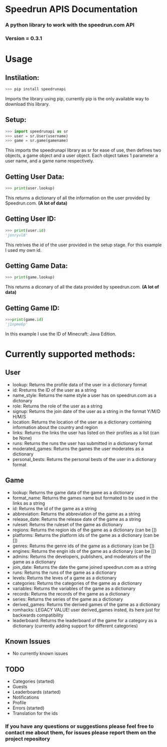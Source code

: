 Speedrun APIS Documentation
===
### A python library to work with the speedrun.com API
### Version = 0.3.1

Usage
===
## Instilation:
```python
>>> pip install speedrunapi
```
Imports the library using pip, currently pip is the only available way to download this library.
## Setup:
```python
>>> import speedrunapi as sr
>>> user = sr.User(username)
>>> game = sr.game(gamename)
```
This imports the speedrunapi library as sr for ease of use, then defines two objects, a game object and a user object. Each object takes 1 parameter a user name, and a game name respectively.
## Getting User Data:
```python
>>> print(user.lookup)
```
This returns a dictionary of all the information on the user provided by Speedrun.com. **(A lot of data)**

## Getting User ID: 
```python
>>> print(user.id)
'jonryvl8'
```
This retrives the id of the user provided in the setup stage. For this example I used my own id.

## Getting Game Data:
```python
>>> print(game.lookup)
```
This returns a diconary of all the data provided by speedrun.com. **(A lot of data)**
## Getting Game ID:
```python
>>>print(game.id)
'j1npme6p'
```
In this example I use the ID of Minecraft: Java Edition.

Currently supported methods:
===
## User
- lookup: Returns the profile data of the user in a dictionary format
- id: Rreturns the ID of the user as a string
- name_style: Returns the name style a user has on speedrun.com as a dictonary
- role: Returns the role of the user as a string
- signup: Returns the join date of the user as a string in the format Y/M/D H/M/S
- location: Returns the location of the user as a dictionary containing information about the country and region
- links: Returns the links the user has listed on their profiles as a list (can be None)
- runs: Returns the runs the user has submitted in a dictionary format
- moderated_games: Returns the games the user moderates as a dictionary
- personal_bests: Returns the personal bests of the user in a dictionary format
## Game
- lookup: Returns the game data of the game as a dictionary
- format_name: Returns the games name but formated to be used in the links as a string
- id: Returns the id of the game as a string
- abbreviation: Returns the abbreviation of the game as a string
- release_date: Returns the release date of the game as a string
- ruleset: Returns the ruleset of the game as dictionary
- regions: Returns the region ids of the game as a dictionary (can be [])
- platforms: Returns the platform ids of the game as a dictionary (can be [])
- genres: Returns the genre ids of the game as a dictionary (can be [])
- engines: Returns the engin ids of the game as a dictionary (can be [])
- admins: Returns the developers, publishers, and moderators of the game as a dictionary
- join_date: Returns the date the game joined speedrun.com as a string
- runs: Returns the runs of the game as a dictionary
- levels: Returns the leves of a game as a dictionary
- categories: Returns the categories of the game as a dictionary
- variables: Returns the variables of the game as a dictionary
- records: Returns the records of the game as a dictionary
- series: Returns the series of the game as a dictionary
- derived_games: Returns the derived games of the game as a dictionary
- romhacks: LEGACY VALUE! user derived_games insted, its here just for backwards compatibility
- leaderboard: Returns the leaderboard of the game for a category as a dictionary (currently adding support for different categories)

## Known Issues
- No currently known issues

## TODO
- Categories (started)
- Guests
- Leaderboards (started)
- Notifications
- Profile
- Errors (started)
- Translation for the ids

### If you have any questions or suggestions please feel free to contact me about them, for issues please report them on the project repository